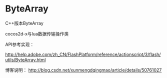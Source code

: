 # ByteArray
C++版本ByteArray

cocos2d-x与lua数据传输操作类

API参考实现：

http://help.adobe.com/zh_CN/FlashPlatform/reference/actionscript/3/flash/utils/ByteArray.html

博客说明：
http://blog.csdn.net/xunmengdqingmao/article/details/50761027
